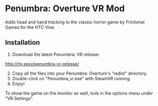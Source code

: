 # Penumbra: Overture VR Mod

Adds head and hand tracking to the classic horror game by Frictional Games for the HTC Vive.

## Installation

1. Download the latest Penumbra: VR release:

http://rly.sexy/penumbra-vr-release/

2. Copy all the files into your Penumbra: Overture's "redist" directory.
3. Double-click on "Penumbra_vr.exe" with SteamVR running.
4. Enjoy!

To show the game on the monitor as well, look in the options menu under "VR Settings".